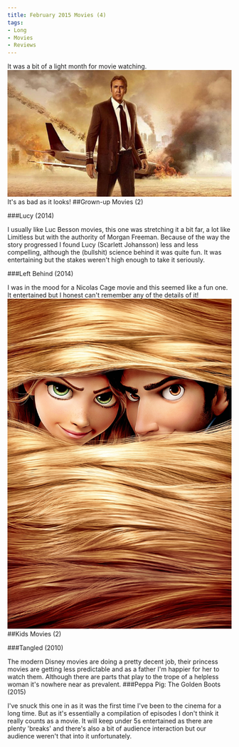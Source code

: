 ```yaml
---
title: February 2015 Movies (4)
tags:
- Long
- Movies
- Reviews
---
```


It was a bit of a light month for movie watching. 
![It's as bad as it looks!](/images/static_52001c0be4b09bc7c9f838c9_52224ed3e4b0ba9919a3e0e1_54f60c46e4b0ec0675dcd298_1425411144516_left_behind_cage_poster.jpg) It's as bad as it looks! 
##Grown-up Movies (2)


###Lucy (2014)


I usually like Luc Besson movies, this one was stretching it a bit far, a lot like Limitless but with the authority of Morgan Freeman. Because of the way the story progressed I found Lucy (Scarlett Johansson) less and less compelling, although the (bullshit) science behind it was quite fun. It was entertaining but the stakes weren't high enough to take it seriously.

###Left Behind (2014)


I was in the mood for a Nicolas Cage movie and this seemed like a fun one. It entertained but I honest can't remember any of the details of it! 
![](/images/static_52001c0be4b09bc7c9f838c9_52224ed3e4b0ba9919a3e0e1_54f60ca9e4b0ff3782c93398_1425411253901__img.jpg) 
##Kids Movies (2)
 
###Tangled (2010)
 
The modern Disney movies are doing a pretty decent job, their princess movies are getting less predictable and as a father I'm happier for her to watch them. Although there are parts that play to the trope of a helpless woman it's nowhere near as prevalent. 
###Peppa Pig: The Golden Boots (2015)
 
I've snuck this one in as it was the first time I've been to the cinema for a long time. But as it's essentially a compilation of episodes I don't think it really counts as a movie. It will keep under 5s entertained as there are plenty 'breaks' and there's also a bit of audience interaction but our audience weren't that into it unfortunately.
